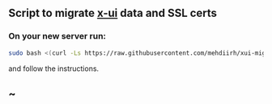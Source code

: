 ## Script to migrate [x-ui](https://github.com/vaxilu/x-ui) data and SSL certs

### On your new server run:
```bash
sudo bash <(curl -Ls https://raw.githubusercontent.com/mehdiirh/xui-migation/master/migrator.sh)
```
and follow the instructions.

## ~